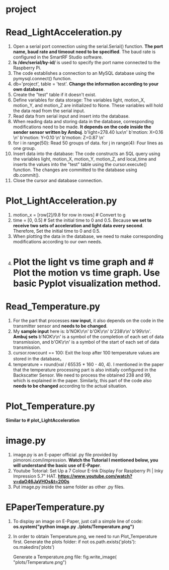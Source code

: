 # project

# Read_LightAcceleration.py
1. Open a serial port connection using the serial.Serial() function. **The port name, baud rate and timeout need to be specified**. The baud rate is configured in the SmartRF Studio software.
2. **ls /dev/serial/by-id/** is used to specify the port name connected to the Raspberry Pi.
3. The code establishes a connection to an MySQL database using the pymysql.connect() function. 
4. db='project', table = 'test'. **Change the information according to your own database**.
5. Create the "test" table if it doesn't exist.
6. Define variables for data storage: The variables light, motion_X, motion_Y, and motion_Z are initialized to None. These variables will hold the data read from the serial input.
7. Read data from serial input and insert into the database.
8. When reading data and storing data in the database, corresponding modifications need to be made. **It depends on the code inside the sender sensor written by Ambuj**.
    b'light=278.40 lux\n'
    b'motion: X=0.16 \n'
    b'motion: Y=0.10 \n'
    b'motion: Z=0.87 \n'
9. for i in range(50): Read 50 groups of data. for j in range(4): Four lines as one group.
10. Insert data into the database: The code constructs an SQL query using the variables light, motion_X, motion_Y, motion_Z, and local_time and inserts the values into the "test" table using the cursor.execute() function. The changes are committed to the database using db.commit().
11. Close the cursor and database connection.


# Plot_LightAcceleration.py
1. motion_x = [row[2]/9.8 for row in rows] # Convert to g
2. time = [0, 0.5] # Set the initial time to 0 and 0.5. Because **we set to receive two sets of acceleration and light data every second**. Therefore, Set the initial time to 0 and 0.5.
3. When plotting the data in the database, we need to make corresponding modifications according to our own needs.
4. # Plot the light vs time graph and # Plot the motion vs time graph. Use **basic Pyplot visualization method**.


# Read_Temperature.py
1. For the part that processes **raw input**, it also depends on the code in the transmitter sensor and **needs to be changed**.
2. My **sample input** here is: 
  b'NOK\r\n'
  b'OK\r\n'
  b'238\r\n'
  b'99\r\n'.
  **Ambuj sets** b'NOK\r\n' is a symbol of the completion of each set of data transmission, and b'OK\r\n' is a symbol of the start of each set of data transmission.
3. cursor.rowcount == 100: Exit the loop after 100 temperature values are stored in the database。
4. temperature = round(val / 65535 * 160 - 40, 4). I mentioned in the paper that the temperature processing part is also initially configured in the Backscatter Sensor. We need to process the obtained 238 and 99, which is explained in the paper. Similarly, this part of the code also **needs to be changed** according to the actual situation.


# Plot_Temperature.py
**Similar to # plot_LightAcceleration**

# image.py
1. image.py is an E-paper official .py file provided by pimoroni.com/impression. **Watch the Tutorial I mentioned below, you will understand the basic use of E-Paper**.
2. Youtube Totorial: Set Up a 7 Colour E-Ink Display For Raspberry Pi | Inky Impression 5.7" HAT.
    **https://www.youtube.com/watch?v=daO46JaVHOs&t=200s**
3. Put image.py inside the same folder as other .py files.

# EPaperTemperature.py
1. To display an image on E-Paper, just call a simple line of code: **os.system("python image.py ./plots/Temperature.png")**
2. In order to obtain Temperature.png, we need to run Plot_Temperature first.
    Generate the plots folder:
    if not os.path.exists('plots'):
    os.makedirs('plots')
    
    Generate a Temperature.png file:
    fig.write_image(
    "plots/Temperature.png")

